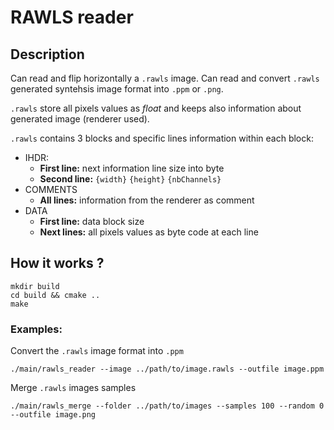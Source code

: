 # RAWLS reader

## Description

Can read and flip horizontally a `.rawls` image.
Can read and convert `.rawls` generated syntehsis image format into `.ppm` or `.png`.

`.rawls` store all pixels values as *float* and keeps also information about generated image (renderer used).

`.rawls` contains 3 blocks and specific lines information within each block:
- IHDR: 
    - **First line:** next information line size into byte
    - **Second line:** `{width}` `{height}` `{nbChannels}`
- COMMENTS
    - **All lines:** information from the renderer as comment
- DATA
    - **First line:** data block size
    - **Next lines:** all pixels values as byte code at each line

## How it works ?

```
mkdir build
cd build && cmake ..
make 
```

### Examples:

Convert the `.rawls` image format into `.ppm` 
```
./main/rawls_reader --image ../path/to/image.rawls --outfile image.ppm
```


Merge `.rawls` images samples
```
./main/rawls_merge --folder ../path/to/images --samples 100 --random 0 --outfile image.png
```